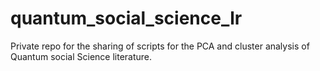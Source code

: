# quantum_social_science_lr

Private repo for the sharing of scripts for the PCA and cluster analysis of Quantum social Science literature.
